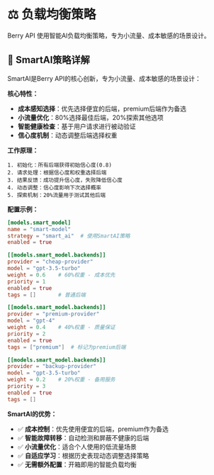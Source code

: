 # ⚖️ 负载均衡策略

Berry API 使用智能AI负载均衡策略，专为小流量、成本敏感的场景设计。



## 🧠 SmartAI策略详解

SmartAI是Berry API的核心创新，专为小流量、成本敏感的场景设计：

**核心特性：**

-   **成本感知选择**：优先选择便宜的后端，premium后端作为备选
-   **小流量优化**：80%选择最佳后端，20%探索其他选项
-   **智能健康检查**：基于用户请求进行被动验证
-   **信心度机制**：动态调整后端选择权重

**工作原理：**

```
1. 初始化：所有后端获得初始信心度(0.8)
2. 请求处理：根据信心度和权重选择后端
3. 结果反馈：成功提升信心度，失败降低信心度
4. 动态调整：信心度影响下次选择概率
5. 探索机制：20%流量用于测试其他后端
```

**配置示例：**

```toml
[models.smart_model]
name = "smart-model"
strategy = "smart_ai"  # 使用SmartAI策略
enabled = true

[[models.smart_model.backends]]
provider = "cheap-provider"
model = "gpt-3.5-turbo"
weight = 0.6    # 60%权重 - 成本优先
priority = 1
enabled = true
tags = []       # 普通后端

[[models.smart_model.backends]]
provider = "premium-provider"
model = "gpt-4"
weight = 0.4    # 40%权重 - 质量保证
priority = 2
enabled = true
tags = ["premium"]  # 标记为premium后端

[[models.smart_model.backends]]
provider = "backup-provider"
model = "gpt-3.5-turbo"
weight = 0.2    # 20%权重 - 备用服务
priority = 3
enabled = true
tags = []
```

**SmartAI的优势：**

- ✅ **成本控制**：优先使用便宜的后端，premium作为备选
- ✅ **智能故障转移**：自动检测和屏蔽不健康的后端
- ✅ **小流量优化**：适合个人使用的低流量场景
- ✅ **自适应学习**：根据历史表现动态调整选择策略
- ✅ **无需额外配置**：开箱即用的智能负载均衡
